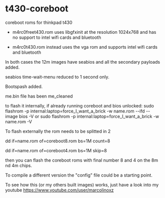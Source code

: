 # t430-coreboot
coreboot roms for thinkpad t430

- m4rc0freet430.rom uses libgfxinit at the resolution 1024x768 and has no support to intel wifi cards and bluetooth

- m4rc0t430.rom instead uses the vga rom and supports intel wifi cards and bluetooth

In both cases the 12m images have seabios and all the secondary payloads added.

seabios time-wait-menu reduced to 1 second only.

Bootspash added.

me.bin file has been me_cleaned

to flash it internally, if already running coreboot and bios unlocked:
sudo flashrom -p internal:laptop=force_I_want_a_brick -w name.rom --ifd --image bios -V
or
sudo flashrom -p internal:laptop=force_I_want_a_brick -w name.rom -V

To flash externally the rom needs to be splitted in 2

dd if=name.rom of=coreboot8.rom bs=1M count=8

dd if=name.rom of=coreboot4.rom bs=1M skip=8

then you can flash the coreboot roms with final number 8 and 4 on the 8m nd 4m chips.

To compile a different version the "config" file could be a starting point.

To see how this (or my others built images) works, just have a look into my youtube https://www.youtube.com/user/marcolinoxz
